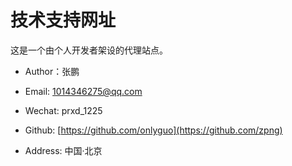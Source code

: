 
# 技术支持网址

这是一个由个人开发者架设的代理站点。

- Author：张鹏

- Email: 1014346275@qq.com

- Wechat: prxd_1225

- Github: [https://github.com/onlyguo](https://github.com/zpng)

- Address: 中国·北京
